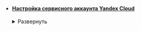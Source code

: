 <!-- # [Настройка сервисного аккаунта Yandex Cloud](https://yandex.cloud/ru/docs/ydb/terraform/credentials)

Сервисный аккаунт необходим для аутентификации и управления ресурсами Yandex Cloud -->

- #### [Настройка сервисного аккаунта Yandex Cloud](# "Сервисный аккаунт необходим для аутентификации и управления ресурсами Yandex Cloud")


  <details>
  <summary>Развернуть</summary>   

  #### Автоматическая настройка сервисного аккаунта Yandex Cloud

  <details>
  <summary>Развернуть</summary>   

  1. Запуск Python-скрипта [**yc_service_account_configuration.py**](python-scripts/yc_service_account_configuration.py) для автоматической настройки аккаунта Yandex Cloud

  2. Запуск Python-скрипта [**terraform_init.py**](python-scripts/terraform_init.py) для автоматической установки провайдера для работы с YDB  
        

  </details>





